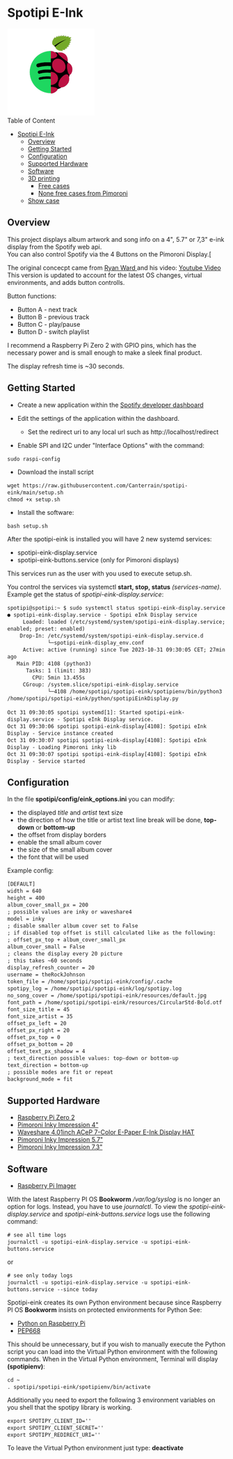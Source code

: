 # Spotipi E-Ink
![spotipi-eink Logo](/images/logo.png)</br>
Table of Content
- [Spotipi E-Ink](#spotipi-e-ink)
  - [Overview](#overview)
  - [Getting Started](#getting-started)
  - [Configuration](#configuration)
  - [Supported Hardware](#supported-hardware)
  - [Software](#software)
  - [3D printing](#3d-printing)
    - [Free cases](#free-cases)
    - [None free cases from Pimoroni](#none-free-cases-from-pimoroni)
  - [Show case](#show-case)
## Overview
This project displays album artwork and song info on a 4", 5.7" or 7,3" e-ink display from the Spotify web api.</br>
You can also control Spotify via the 4 Buttons on the Pimoroni Display.[</br>

The original concecpt came from [Ryan Ward ](https://github.com/ryanwa18) and his video: [Youtube Video](https://www.youtube.com/watch?v=uQYIAYa27ds)
This version is updated to account for the latest OS changes, virtual environments, and adds button controlls. 

Button functions:
* Button A - next track
* Button B - previous track
* Button C - play/pause
* Button D - switch playlist

I recommend a Raspberry Pi Zero 2 with GPIO pins, which has the necessary power and is small enough to make a sleek final product.

The display refresh time is ~30 seconds.

## Getting Started
* Create a new application within the [Spotify developer dashboard](https://developer.spotify.com/dashboard/applications)
* Edit the settings of the application within the dashboard.
    * Set the redirect uri to any local url such as http://localhost/redirect

* Enable SPI and I2C under "Interface Options" with the command:
```
sudo raspi-config
```

* Download the install script
```
wget https://raw.githubusercontent.com/Canterrain/spotipi-eink/main/setup.sh
chmod +x setup.sh
```

* Install the software: 
```
bash setup.sh
```

After the spotipi-eink is installed you will have 2 new systemd services:
* spotipi-eink-display.service
* spotipi-eink-buttons.service (only for Pimoroni displays)

This services run as the user with you used to execute setup.sh.

You control the services via systemctl **start, stop, status** *(services-name)*. Example get the status of *spotipi-eink-display.service*:
```
spotipi@spotipi:~ $ sudo systemctl status spotipi-eink-display.service
● spotipi-eink-display.service - Spotipi eInk Display service
     Loaded: loaded (/etc/systemd/system/spotipi-eink-display.service; enabled; preset: enabled)
    Drop-In: /etc/systemd/system/spotipi-eink-display.service.d
             └─spotipi-eink-display_env.conf
     Active: active (running) since Tue 2023-10-31 09:30:05 CET; 27min ago
   Main PID: 4108 (python3)
      Tasks: 1 (limit: 383)
        CPU: 5min 13.455s
     CGroup: /system.slice/spotipi-eink-display.service
             └─4108 /home/spotipi/spotipi-eink/spotipienv/bin/python3 /home/spotipi/spotipi-eink/python/spotipiEinkDisplay.py

Oct 31 09:30:05 spotipi systemd[1]: Started spotipi-eink-display.service - Spotipi eInk Display service.
Oct 31 09:30:06 spotipi spotipi-eink-display[4108]: Spotipi eInk Display - Service instance created
Oct 31 09:30:07 spotipi spotipi-eink-display[4108]: Spotipi eInk Display - Loading Pimoroni inky lib
Oct 31 09:30:07 spotipi spotipi-eink-display[4108]: Spotipi eInk Display - Service started
```

## Configuration
In the file **spotipi/config/eink_options.ini** you can modify:
* the displayed *title* and *artist* text size
* the direction of how the title or artist text line break will be done, **top-down** or **bottom-up**
* the offset from display borders
* enable the small album cover
* the size of the small album cover
* the font that will be used

Example config:

```
[DEFAULT]
width = 640
height = 400
album_cover_small_px = 200
; possible values are inky or waveshare4
model = inky
; disable smaller album cover set to False
; if disabled top offset is still calculated like as the following:
; offset_px_top + album_cover_small_px
album_cover_small = False
; cleans the display every 20 picture
; this takes ~60 seconds
display_refresh_counter = 20
username = theRockJohnson
token_file = /home/spotipi/spotipi-eink/config/.cache
spotipy_log = /home/spotipi/spotipi-eink/log/spotipy.log
no_song_cover = /home/spotipi/spotipi-eink/resources/default.jpg
font_path = /home/spotipi/spotipi-eink/resources/CircularStd-Bold.otf
font_size_title = 45
font_size_artist = 35
offset_px_left = 20
offset_px_right = 20
offset_px_top = 0
offset_px_bottom = 20
offset_text_px_shadow = 4
; text_direction possible values: top-down or bottom-up
text_direction = bottom-up
; possible modes are fit or repeat
background_mode = fit
```

## Supported Hardware
* [Raspberry Pi Zero 2](https://www.raspberrypi.com/products/raspberry-pi-zero-2-w/)
* [Pimoroni Inky Impression 4"](https://shop.pimoroni.com/products/inky-impression-4?variant=39599238807635)
* [Waveshare 4.01inch ACeP 7-Color E-Paper E-Ink Display HAT](https://www.waveshare.com/product/displays/e-paper/epaper-2/4.01inch-e-paper-hat-f.htm)
* [Pimoroni Inky Impression 5.7"](https://shop.pimoroni.com/products/inky-impression-5-7?variant=32298701324371)
* [Pimoroni Inky Impression 7.3"](https://shop.pimoroni.com/products/inky-impression-7-3?variant=40512683376723)


## Software
* [Raspberry Pi Imager](https://www.raspberrypi.com/software/)


With the latest Raspberry PI OS **Bookworm** */var/log/syslog* is no longer an option for logs. Instead, you have to use *journalctl*. To view the *spotipi-eink-display.service* and *spotipi-eink-buttons.service* logs use the following command:

```
# see all time logs
journalctl -u spotipi-eink-display.service -u spotipi-eink-buttons.service
```
or
```
# see only today logs
journalctl -u spotipi-eink-display.service -u spotipi-eink-buttons.service --since today
```

Spotipi-eink creates its own Python environment because since Raspberry PI OS **Bookworm** insists on protected environments for Python See:
* [Python on Raspberry Pi](https://www.raspberrypi.com/documentation/computers/os.html#python-on-raspberry-pi)
* [PEP668](https://peps.python.org/pep-0668/)

This should be unnecessary, but if you wish to manually execute the Python script you can load into the Virtual Python environment with the following commands. When in the Virtual Python environment, Terminal will display **(spotipienv)**:
```
cd ~
. spotipi/spotipi-eink/spotipienv/bin/activate
```
Additionally you need to export the following 3 environment variables on you shell that the spotipy library is working.
```
export SPOTIPY_CLIENT_ID=''
export SPOTIPY_CLIENT_SECRET=''
export SPOTIPY_REDIRECT_URI=''
```
To leave the Virtual Python environment just type: **deactivate**

